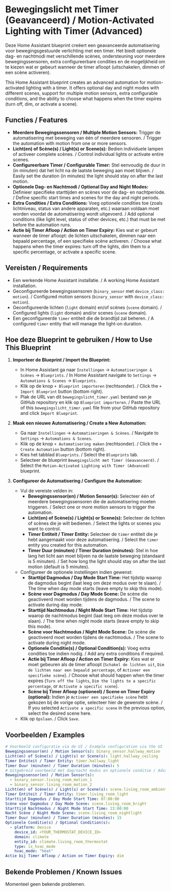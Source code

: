# Bewegingslicht met Timer (Geavanceerd) / Motion-Activated Lighting with Timer (Advanced)

Deze Home Assistant blueprint creëert een geavanceerde automatisering voor bewegingsgestuurde verlichting met een timer. Het biedt optionele dag- en nachtmodi met verschillende scènes, ondersteuning voor meerdere bewegingssensoren, extra configureerbare condities en de mogelijkheid om te kiezen wat er gebeurt wanneer de timer afloopt (uitschakelen, dimmen of een scène activeren).

This Home Assistant blueprint creates an advanced automation for motion-activated lighting with a timer. It offers optional day and night modes with different scenes, support for multiple motion sensors, extra configurable conditions, and the ability to choose what happens when the timer expires (turn off, dim, or activate a scene).

## Functies / Features

* **Meerdere Bewegingssensoren / Multiple Motion Sensors:** Trigger de automatisering met beweging van één of meerdere sensoren. / Trigger the automation with motion from one or more sensors.
* **Licht(en) of Scène(s) / Light(s) or Scene(s):** Bedien individuele lampen of activeer complete scènes. / Control individual lights or activate entire scenes.
* **Configureerbare Timer / Configurable Timer:** Stel eenvoudig de duur in (in minuten) dat het licht na de laatste beweging aan moet blijven. / Easily set the duration (in minutes) the light should stay on after the last motion.
* **Optionele Dag- en Nachtmodi / Optional Day and Night Modes:** Definieer specifieke starttijden en scènes voor de dag- en nachtperiode. / Define specific start times and scenes for the day and night periods.
* **Extra Condities / Extra Conditions:** Voeg optionele condities toe (zoals lichtniveau, status van andere apparaten, etc.) waaraan voldaan moet worden voordat de automatisering wordt uitgevoerd. / Add optional conditions (like light level, status of other devices, etc.) that must be met before the automation runs.
* **Actie bij Timer Afloop / Action on Timer Expiry:** Kies wat er gebeurt wanneer de timer afloopt: de lichten uitschakelen, dimmen naar een bepaald percentage, of een specifieke scène activeren. / Choose what happens when the timer expires: turn off the lights, dim them to a specific percentage, or activate a specific scene.

## Vereisten / Requirements

* Een werkende Home Assistant installatie. / A working Home Assistant installation.
* Geconfigureerde bewegingssensoren (`binary_sensor` met `device_class: motion`). / Configured motion sensors (`binary_sensor` with `device_class: motion`).
* Geconfigureerde lichten (`light` domain) en/of scènes (`scene` domain). / Configured lights (`light` domain) and/or scenes (`scene` domain).
* Een geconfigureerde `timer` entiteit die de brandtijd zal beheren. / A configured `timer` entity that will manage the light-on duration.

## Hoe deze Blueprint te gebruiken / How to Use This Blueprint

1.  **Importeer de Blueprint / Import the Blueprint:**
    * In Home Assistant ga naar `Instellingen` -> `Automatiseringen & Scènes` -> `Blueprints`. / In Home Assistant navigate to `Settings` -> `Automations & Scenes` -> `Blueprints`.
    * Klik op de knop `+ Blueprint importeren` (rechtsonder). / Click the `+ Import Blueprint` button (bottom right).
    * Plak de URL van dit `bewegingslicht_timer.yaml` bestand van je GitHub repository en klik op `Blueprint importeren`. / Paste the URL of this `bewegingslicht_timer.yaml` file from your GitHub repository and click `Import Blueprint`.

2.  **Maak een nieuwe Automatisering / Create a New Automation:**
    * Ga naar `Instellingen` -> `Automatiseringen & Scènes`. / Navigate to `Settings` -> `Automations & Scenes`.
    * Klik op de knop `+ Automatisering maken` (rechtsonder). / Click the `+ Create Automation` button (bottom right).
    * Kies het tabblad `Blueprints`. / Select the `Blueprints` tab.
    * Selecteer de blueprint `Bewegingslicht met Timer (Geavanceerd)`. / Select the `Motion-Activated Lighting with Timer (Advanced)` blueprint.

3.  **Configureer de Automatisering / Configure the Automation:**
    * Vul de vereiste velden in:
        * **Bewegingssensor(en) / Motion Sensor(s):** Selecteer één of meerdere bewegingssensoren die de automatisering moeten triggeren. / Select one or more motion sensors to trigger the automation.
        * **Licht(en) of Scène(s) / Light(s) or Scene(s):** Selecteer de lichten of scènes die je wilt bedienen. / Select the lights or scenes you want to control.
        * **Timer Entiteit / Timer Entity:** Selecteer de `timer` entiteit die je hebt aangemaakt voor deze automatisering. / Select the `timer` entity you created for this automation.
        * **Timer Duur (minuten) / Timer Duration (minutes):** Stel in hoe lang het licht aan moet blijven na de laatste beweging (standaard is 5 minuten). / Set how long the light should stay on after the last motion (default is 5 minutes).
    * Configureer de optionele instellingen indien gewenst:
        * **Starttijd Dagmodus / Day Mode Start Time:** Het tijdstip waarop de dagmodus begint (laat leeg om deze modus over te slaan). / The time when day mode starts (leave empty to skip this mode).
        * **Scène voor Dagmodus / Day Mode Scene:** De scène die geactiveerd moet worden tijdens de dagmodus. / The scene to activate during day mode.
        * **Starttijd Nachtmodus / Night Mode Start Time:** Het tijdstip waarop de nachtmodus begint (laat leeg om deze modus over te slaan). / The time when night mode starts (leave empty to skip this mode).
        * **Scène voor Nachtmodus / Night Mode Scene:** De scène die geactiveerd moet worden tijdens de nachtmodus. / The scene to activate during night mode.
        * **Optionele Conditie(s) / Optional Condition(s):** Voeg extra condities toe indien nodig. / Add any extra conditions if required.
        * **Actie bij Timer Afloop / Action on Timer Expiry:** Kies wat er moet gebeuren als de timer afloopt (`Schakel de lichten uit`, `Dim de lichten naar een bepaald percentage`, of `Activeer een specifieke scène`). / Choose what should happen when the timer expires (`Turn off the lights`, `Dim the lights to a specific percentage`, or `Activate a specific scene`).
        * **Scène bij Timer Afloop (optioneel) / Scene on Timer Expiry (optional):** Indien je `Activeer een specifieke scène` hebt gekozen bij de vorige optie, selecteer hier de gewenste scène. / If you selected `Activate a specific scene` in the previous option, select the desired scene here.
    * Klik op `Opslaan`. / Click `Save`.

## Voorbeelden / Examples
```yaml
# Voorbeeld configuratie via de UI / Example configuration via the UI
Bewegingssensor(en) / Motion Sensor(s): binary_sensor.hallway_motion
Licht(en) of Scène(s) / Light(s) or Scene(s): light.hallway_ceiling
Timer Entiteit / Timer Entity: timer.hallway_light
Timer Duur (minuten) / Timer Duration (minutes): 5
# Uitgebreid voorbeeld met dag/nacht modus en optionele conditie / Advanced example with day/night mode and optional condition
Bewegingssensor(en) / Motion Sensor(s):
  - binary_sensor.living_room_motion_1
  - binary_sensor.living_room_motion_2
Licht(en) of Scène(s) / Light(s) or Scene(s): scene.living_room_ambient
Timer Entiteit / Timer Entity: timer.living_room_light
Starttijd Dagmodus / Day Mode Start Time: 07:00:00
Scène voor Dagmodus / Day Mode Scene: scene.living_room_bright
Starttijd Nachtmodus / Night Mode Start Time: 23:00:00
Nacht Scène / Night Mode Scene: scene.living_room_nightlight
Timer Duur (minuten) / Timer Duration (minutes): 15
Optionele Conditie(s) / Optional Condition(s):
  - platform: device
    device_id: <YOUR_THERMOSTAT_DEVICE_ID>
    domain: climate
    entity_id: climate.living_room_thermostat
    type: is_hvac_mode
    hvac_mode: "heat"
Actie bij Timer Afloop / Action on Timer Expiry: dim
```

## Bekende Problemen / Known Issues
Momenteel geen bekende problemen.

